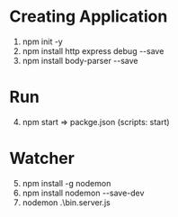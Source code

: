 # Creating Application
1. npm init -y
2. npm install http express debug --save
3. npm install body-parser --save

# Run
4. npm start => packge.json (scripts: start)

# Watcher
5. npm install -g nodemon
6. npm install nodemon --save-dev
7. nodemon .\bin.server.js

